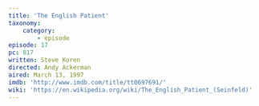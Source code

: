 ```yaml
---
title: 'The English Patient'
taxonomy:
    category:
        - episode
episode: 17
pc: 817
written: Steve Koren
directed: Andy Ackerman
aired: March 13, 1997
imdb: 'http://www.imdb.com/title/tt0697691/'
wiki: 'https://en.wikipedia.org/wiki/The_English_Patient_(Seinfeld)'
---
```

